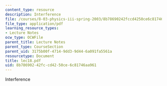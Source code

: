 ```yaml
---
content_type: resource
description: Interference
file: /courses/8-03-physics-iii-spring-2003/8b78690242fccd4250ce6c81746aa961_lec18.pdf
file_type: application/pdf
learning_resource_types:
- Lecture Notes
ocw_type: OCWFile
parent_title: Lecture Notes
parent_type: CourseSection
parent_uid: 3175b00f-4714-9dd3-9d44-6a091fa5561a
resourcetype: Document
title: lec18.pdf
uid: 8b786902-42fc-cd42-50ce-6c81746aa961
---
```

Interference

